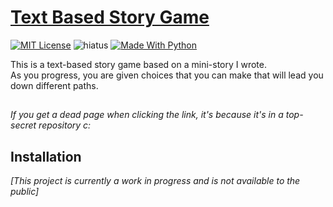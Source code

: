 # [Text Based Story Game]
[![MIT License][license-img]][license] ![hiatus] [![Made With Python][python-img]][python]

This is a text-based story game based on a mini-story I wrote.\
As you progress, you are given choices that you can make that will lead you down different paths.

## 
*If you get a dead page when clicking the link, it's because it's in a top-secret repository c:*

## Installation
*[This project is currently a work in progress and is not available to the public]*


[Text Based Story Game]: https://github.com/KaizNG/TextBasedGame

[license-img]: https://img.shields.io/github/license/KaizNG/Pokemon-IV-Percentage
[license]: https://choosealicense.com/licenses/mit/

[stopped]: https://img.shields.io/badge/status-Not%20Updating-red.svg
[hiatus]: https://img.shields.io/badge/status-Hiatus-orange.svg
[updating]: https://img.shields.io/badge/status-Updating-009b31.svg

[changelog-img]: https://img.shields.io/badge/changelog-545454.svg
[changelog]: ./CHANGELOG.md

[python-img]:https://img.shields.io/badge/made%20with-Python-1f425f.svg
[python]:https://www.python.org/
